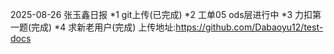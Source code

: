 2025-08-26 张玉鑫日报
*1 git上传(已完成)
*2 工单05 ods层进行中
*3 力扣第一题(完成)
*4 求新老用户(完成)
上传地址:https://github.com/Dabaoyu12/test-docs